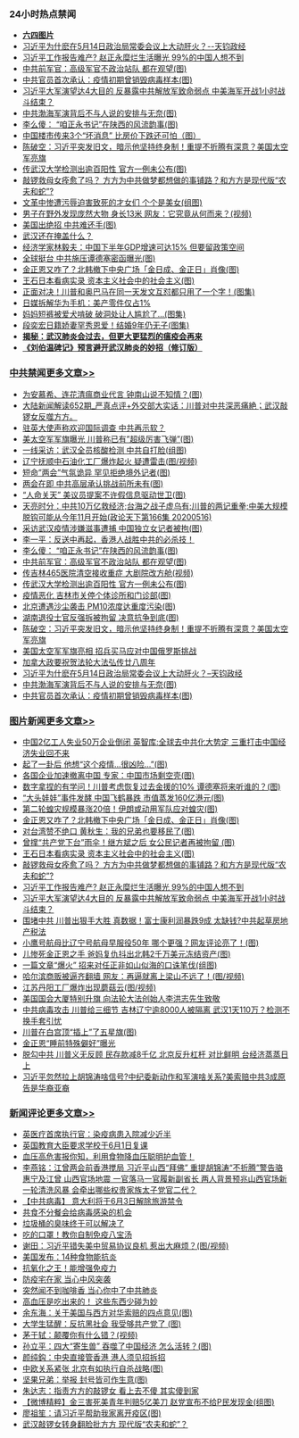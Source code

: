 <div class="catlist">
<h3>24小时热点禁闻</h3>
<ul>
<li><b><a href="64photo" target="_blank">六四图片</a></b></li>
<li><a href="https://github.com/fqnews/bnews/blob/master/cbnews/20200516/1329631.md">习近平为什麽在5月14日政治局常委会议上大动肝火？--天钧政经</a></li>
<li><a href="https://github.com/fqnews/bnews/blob/master/topimagenews/20200516/1329683.md">习近平工作报告难产? 赵正永糜烂生活曝光 99%的中国人想不到</a></li>
<li><a href="https://github.com/fqnews/bnews/blob/master/cbnews/20200517/1329777.md">中共前军官：高级军官不政治站队 都在观望(图)</a></li>
<li><a href="https://github.com/fqnews/bnews/blob/master/cbnews/20200516/1329609.md">中共官员首次承认：疫情初期曾销毁病毒样本(图)</a></li>
<li><a href="https://github.com/fqnews/bnews/blob/master/topimagenews/20200516/1329627.md">习近平大军演望达4大目的 反暴露中共解放军致命弱点 中美海军开战1小时战斗结束？</a></li>
<li><a href="https://github.com/fqnews/bnews/blob/master/cbnews/20200516/1329630.md">中共渤海军演背后不与人说的安排与无奈(图)</a></li>
<li><a href="https://github.com/fqnews/bnews/blob/master/cbnews/20200517/1329813.md">李么傻： “咱正永书记”在陕西的风流韵事(图)</a></li>
<li><a href="https://github.com/fqnews/bnews/blob/master/finance/20200517/1329912.md">中国楼市传来3个“坏消息” 比房价下跌还可怕（图）</a></li>
<li><a href="https://github.com/fqnews/bnews/blob/master/cbnews/20200517/1329755.md">陈破空：习近平突发旧文，暗示他坚持终身制！重提不折腾有深意？美国太空军亮旗 </a></li>
<li><a href="https://github.com/fqnews/bnews/blob/master/cbnews/20200517/1329775.md">传武汉大学检测出逾百阳性 官方一例未公布(图)</a></li>
<li><a href="https://github.com/fqnews/bnews/blob/master/topimagenews/20200516/1329713.md">敲锣救母女痊愈了吗？ 方方为中共做梦都想做的事铺路？和方方是现代版“农夫和蛇”?</a></li>
<li><a href="https://github.com/fqnews/bnews/blob/master/cnnews/20200517/1329917.md">文革中惨遭污辱迫害致死的才女们 个个是美女(组图)</a></li>
<li><a href="https://github.com/fqnews/bnews/blob/master/funmedia/20200517/1329798.md">男子在野外发现庞然大物 身长13米 网友：它究竟从何而来？(视频)</a></li>
<li><a href="https://github.com/fqnews/bnews/blob/master/comments/20200517/1329839.md">美国出绝招 中共难还手(图)</a></li>
<li><a href="https://github.com/fqnews/bnews/blob/master/headline/20200517/1329811.md">武汉还在掩盖什么？</a></li>
<li><a href="https://github.com/fqnews/bnews/blob/master/baitai/20200516/1329671.md">经济学家林毅夫：中国下半年GDP增速可达15% 但要留政策空间</a></li>
<li><a href="https://github.com/fqnews/bnews/blob/master/cnnews/hknews/20200517/1329875.md">全球挺台 中共施压谭德塞密函曝光(图)</a></li>
<li><a href="https://github.com/fqnews/bnews/blob/master/topimagenews/20200517/1330002.md">金正恩又咋了？北韩撤下中央广场「金日成、金正日」肖像(图)</a></li>
<li><a href="https://github.com/fqnews/bnews/blob/master/topimagenews/20200517/1329833.md">王石日本看病实录 资本主义社会中的社会主义(图)</a></li>
<li><a href="https://github.com/fqnews/bnews/blob/master/cnnews/20200517/1329863.md">正面对决！川普和奥巴马在同一天发文互怼都只用了一个字！(图集)</a></li>
<li><a href="https://github.com/fqnews/bnews/blob/master/baitai/20200516/1329669.md">日媒拆解华为手机：美产零件仅占1%</a></li>
<li><a href="https://github.com/fqnews/bnews/blob/master/funmedia/20200517/1329840.md">妈妈短裤被爱犬啃破 破洞处让人尴尬了…(图集)</a></li>
<li><a href="https://github.com/fqnews/bnews/blob/master/yule/20200517/1329754.md">段奕宏日籍娇妻罕秀恩爱！结婚9年仍无子(图集)</a></li>
<li><b><a href="https://github.com/fqnews/bnews/blob/master/comments/20200211/1275071.md" target="_blank">揭秘：武汉肺炎会过去，但更大更猛烈的瘟疫会再来</a></b></li>
<li><b><a href="https://github.com/fqnews/bnews/blob/master/comments/20200207/1272816.md" target="_blank">《刘伯温碑记》预言避开武汉肺炎的妙招（修订版）</a></b></li>
</ul>
</div>

<div class="catlist">
<h3><a href="https://github.com/fqnews/bnews/blob/master/cbnews/" target="_blank">中共禁闻</a><span><a href="https://github.com/fqnews/bnews/blob/master/cbnews/" target="_blank" rel="nofollow">更多文章>></a></span></h3>
<ul>
<li><a href="https://github.com/fqnews/bnews/blob/master/cbnews/20200517/1330059.md" target="_blank">为安慕希、连花清瘟商业代言 钟南山说不知情？(图)</a></li>
<li><a href="https://github.com/fqnews/bnews/blob/master/cbnews/20200517/1330034.md" target="_blank">大陆新闻解读652期_严真点评+外交部大实话：川普对中共深恶痛絶；武汉敲锣女反噬方方。</a></li>
<li><a href="https://github.com/fqnews/bnews/blob/master/cbnews/20200517/1329999.md" target="_blank">驻英大使声称欢迎国际调查 中共再示软？</a></li>
<li><a href="https://github.com/fqnews/bnews/blob/master/cbnews/20200517/1329998.md" target="_blank">美太空军军旗曝光 川普称已有&#8221;超级厉害飞弹&#8221;(图)</a></li>
<li><a href="https://github.com/fqnews/bnews/blob/master/cbnews/20200517/1329940.md" target="_blank">一线采访：武汉全员核酸检测 中共自打脸(组图)</a></li>
<li><a href="https://github.com/fqnews/bnews/blob/master/cbnews/20200517/1329939.md" target="_blank">辽宁抚顺中石油化工厂爆炸起火 疑遭雷击(图/视频)</a></li>
<li><a href="https://github.com/fqnews/bnews/blob/master/cbnews/20200517/1329926.md" target="_blank">短命&#8221;两会&#8221;气氛诡异 罕见拒绝境外记者(图)</a></li>
<li><a href="https://github.com/fqnews/bnews/blob/master/cbnews/20200517/1329911.md" target="_blank">两会在即 中共高层承认挑战前所未有(图)</a></li>
<li><a href="https://github.com/fqnews/bnews/blob/master/cbnews/20200517/1329895.md" target="_blank">“人命关天” 美议员提案不许假信息驱动世卫(图)</a></li>
<li><a href="https://github.com/fqnews/bnews/blob/master/cbnews/20200517/1329889.md" target="_blank">天亮时分：中共10万亿救经济;台海之战子虚乌有;川普的两记重拳;中美大规模脱钩可能从今年11月开始(政论天下第166集 20200516)</a></li>
<li><a href="https://github.com/fqnews/bnews/blob/master/cbnews/20200517/1329853.md" target="_blank">采访武汉疫情涉嫌滋事遭捕 中国独立女记者被拘(图)</a></li>
<li><a href="https://github.com/fqnews/bnews/blob/master/cbnews/20200517/1329289.md" target="_blank">李一平：反送中再起，香港人战胜中共的必杀技！</a></li>
<li><a href="https://github.com/fqnews/bnews/blob/master/cbnews/20200517/1329813.md" target="_blank">李么傻： “咱正永书记”在陕西的风流韵事(图)</a></li>
<li><a href="https://github.com/fqnews/bnews/blob/master/cbnews/20200517/1329777.md" target="_blank">中共前军官：高级军官不政治站队 都在观望(图)</a></li>
<li><a href="https://github.com/fqnews/bnews/blob/master/cbnews/20200517/1329776.md" target="_blank">传吉林465医院清空接收重症 大剧院改方舱(视频)</a></li>
<li><a href="https://github.com/fqnews/bnews/blob/master/cbnews/20200517/1329775.md" target="_blank">传武汉大学检测出逾百阳性 官方一例未公布(图)</a></li>
<li><a href="https://github.com/fqnews/bnews/blob/master/cbnews/20200517/1329769.md" target="_blank">疫情恶化 吉林市关停个体诊所和门诊部(图)</a></li>
<li><a href="https://github.com/fqnews/bnews/blob/master/cbnews/20200517/1329768.md" target="_blank">北京遭遇沙尘袭击 PM10浓度达重度污染(图)</a></li>
<li><a href="https://github.com/fqnews/bnews/blob/master/cbnews/20200517/1329767.md" target="_blank">湖南退役士官反强拆被拘留 决意抗争到底(图)</a></li>
<li><a href="https://github.com/fqnews/bnews/blob/master/cbnews/20200517/1329755.md" target="_blank">陈破空：习近平突发旧文，暗示他坚持终身制！重提不折腾有深意？美国太空军亮旗</a></li>
<li><a href="https://github.com/fqnews/bnews/blob/master/cbnews/20200516/1329696.md" target="_blank">美国太空军军旗亮相 招兵买马应对中国俄罗斯挑战</a></li>
<li><a href="https://github.com/fqnews/bnews/blob/master/cbnews/20200516/1329640.md" target="_blank">加拿大政要祝贺法轮大法弘传廿八周年</a></li>
<li><a href="https://github.com/fqnews/bnews/blob/master/cbnews/20200516/1329631.md" target="_blank">习近平为什麽在5月14日政治局常委会议上大动肝火？&#8211;天钧政经</a></li>
<li><a href="https://github.com/fqnews/bnews/blob/master/cbnews/20200516/1329630.md" target="_blank">中共渤海军演背后不与人说的安排与无奈(图)</a></li>
<li><a href="https://github.com/fqnews/bnews/blob/master/cbnews/20200516/1329609.md" target="_blank">中共官员首次承认：疫情初期曾销毁病毒样本(图)</a></li>

</ul>
</div>
<div class="catlist">
<h3><a href="https://github.com/fqnews/bnews/blob/master/topimagenews/" target="_blank">图片新闻</a><span><a href="https://github.com/fqnews/bnews/blob/master/topimagenews/" target="_blank" rel="nofollow">更多文章>></a></span></h3>
<ul>
<li><a href="https://github.com/fqnews/bnews/blob/master/topimagenews/20200517/1330058.md" target="_blank">中国2亿工人失业50万企业倒闭 英智库:全球去中共化大势定 三重打击中国经济失业回不来</a></li>
<li><a href="https://github.com/fqnews/bnews/blob/master/topimagenews/20200517/1330052.md" target="_blank">起了一卦后 他想“这个疫情&#8230;很凶险…”(图)</a></li>
<li><a href="https://github.com/fqnews/bnews/blob/master/topimagenews/20200517/1330051.md" target="_blank">各国企业加速撤离中国 专家：中国市场剩空壳(图)</a></li>
<li><a href="https://github.com/fqnews/bnews/blob/master/topimagenews/20200517/1330042.md" target="_blank">数字拿捏的有学问！川普考虑恢复过去金援的10% 谭德塞将来听谁的？(图)</a></li>
<li><a href="https://github.com/fqnews/bnews/blob/master/topimagenews/20200517/1330028.md" target="_blank">“大头娃娃”事件发酵 中国飞鹤暴跌 市值蒸发160亿港元(图)</a></li>
<li><a href="https://github.com/fqnews/bnews/blob/master/topimagenews/20200517/1330014.md" target="_blank">第二轮蝗灾规模暴涨20倍！伊朗或动用军队应对蝗灾(图)</a></li>
<li><a href="https://github.com/fqnews/bnews/blob/master/topimagenews/20200517/1330002.md" target="_blank">金正恩又咋了？北韩撤下中央广场「金日成、金正日」肖像(图)</a></li>
<li><a href="https://github.com/fqnews/bnews/blob/master/topimagenews/20200517/1330001.md" target="_blank">对台湾赞不绝口 黄秋生：我的兄弟也要移民了(图)</a></li>
<li><a href="https://github.com/fqnews/bnews/blob/master/topimagenews/20200517/1329871.md" target="_blank">曾撑“共产党下台”雨伞！继方斌之后 女公民记者再被拘留 (图)</a></li>
<li><a href="https://github.com/fqnews/bnews/blob/master/topimagenews/20200517/1329833.md" target="_blank">王石日本看病实录 资本主义社会中的社会主义(图)</a></li>
<li><a href="https://github.com/fqnews/bnews/blob/master/topimagenews/20200516/1329713.md" target="_blank">敲锣救母女痊愈了吗？ 方方为中共做梦都想做的事铺路？和方方是现代版“农夫和蛇”?</a></li>
<li><a href="https://github.com/fqnews/bnews/blob/master/topimagenews/20200516/1329683.md" target="_blank">习近平工作报告难产? 赵正永糜烂生活曝光 99%的中国人想不到</a></li>
<li><a href="https://github.com/fqnews/bnews/blob/master/topimagenews/20200516/1329627.md" target="_blank">习近平大军演望达4大目的 反暴露中共解放军致命弱点 中美海军开战1小时战斗结束？</a></li>
<li><a href="https://github.com/fqnews/bnews/blob/master/topimagenews/20200516/1329579.md" target="_blank">围堵中共 川普出狠手大胜 真数据！富士康利润暴跌9成 太缺钱?中共起草房地产税法</a></li>
<li><a href="https://github.com/fqnews/bnews/blob/master/topimagenews/20200516/1329542.md" target="_blank">小鹰号航母比辽宁号航母早服役50年 哪个更强？网友评论亮了！(图)</a></li>
<li><a href="https://github.com/fqnews/bnews/blob/master/topimagenews/20200516/1329532.md" target="_blank">儿惨死金正恩之手 爸妈复仇抖出北韩2千万美元冻结资产(图)</a></li>
<li><a href="https://github.com/fqnews/bnews/blob/master/topimagenews/20200516/1329494.md" target="_blank">一篇文章“爆火” 招来对任正非如山似海的口诛笔伐(组图)</a></li>
<li><a href="https://github.com/fqnews/bnews/blob/master/topimagenews/20200516/1329443.md" target="_blank">哈尔滨商贩被逼齐翻墙 网友：再逼就离上梁山不远了！(图/视频)</a></li>
<li><a href="https://github.com/fqnews/bnews/blob/master/topimagenews/20200516/1329421.md" target="_blank">江苏丹阳工厂爆炸出现蘑菇云(图/视频)</a></li>
<li><a href="https://github.com/fqnews/bnews/blob/master/comments/20200516/1329276.md" target="_blank">美国国会大厦特别升旗 向法轮大法创始人李洪志先生致敬</a></li>
<li><a href="https://github.com/fqnews/bnews/blob/master/topimagenews/20200515/1329158.md" target="_blank">中共病毒攻击 川普给三细节 吉林辽宁逾8000人被隔离 武汉1天110万？检测不换手套引忧</a></li>
<li><a href="https://github.com/fqnews/bnews/blob/master/topimagenews/20200515/1329142.md" target="_blank">川普在白宫顶“插上”了五星旗(图)</a></li>
<li><a href="https://github.com/fqnews/bnews/blob/master/topimagenews/20200515/1329125.md" target="_blank">金正恩“睡前特殊僻好”曝光</a></li>
<li><a href="https://github.com/fqnews/bnews/blob/master/topimagenews/20200515/1329107.md" target="_blank">脱勾中共 川普义无反顾 民存款减8千亿 北京反升杠杆 对比鲜明 台经济蒸蒸日上</a></li>
<li><a href="https://github.com/fqnews/bnews/blob/master/topimagenews/20200515/1329091.md" target="_blank">习近平忽然拉上胡锦涛啥信号?中纪委新动作和军演啥关系?美索赔中共3成原告是华裔亚裔</a></li>

</ul>
</div>
<div class="catlist">
<h3><a href="https://github.com/fqnews/bnews/blob/master/comments/" target="_blank">新闻评论</a><span><a href="https://github.com/fqnews/bnews/blob/master/comments/" target="_blank" rel="nofollow">更多文章>></a></span></h3>
<ul>
<li><a href="https://github.com/fqnews/bnews/blob/master/comments/20200517/1330049.md" target="_blank">英医疗首席执行官：染疫病患入院减少近半</a></li>
<li><a href="https://github.com/fqnews/bnews/blob/master/comments/20200517/1330048.md" target="_blank">英国教育大臣要求学校于6月1日复课</a></li>
<li><a href="https://github.com/fqnews/bnews/blob/master/comments/20200517/1330047.md" target="_blank">血压高危害报你知，利用食物降血压聪明护血管！</a></li>
<li><a href="https://github.com/fqnews/bnews/blob/master/comments/20200517/1330044.md" target="_blank">李燕铭：江曾两会前香港搅局 习近平山西“拜佛” 重提胡锦涛“不折腾”警告骆惠宁及江曾 山西官场地震 一官落马一官履新副省长 两人背景预兆山西官场新一轮清洗风暴 会牵出哪些权贵家族太子党官二代？</a></li>
<li><a href="https://github.com/fqnews/bnews/blob/master/comments/20200517/1330043.md" target="_blank">【中共病毒】 意大利将于6月3日解除旅游禁令</a></li>
<li><a href="https://github.com/fqnews/bnews/blob/master/comments/20200517/1330031.md" target="_blank">共食不分餐会给病毒感染的机会</a></li>
<li><a href="https://github.com/fqnews/bnews/blob/master/comments/20200517/1330024.md" target="_blank">垃圾桶的臭味终于可以解决了</a></li>
<li><a href="https://github.com/fqnews/bnews/blob/master/comments/20200517/1329997.md" target="_blank">吃的口罩！教你自制免疫八宝汤</a></li>
<li><a href="https://github.com/fqnews/bnews/blob/master/comments/20200517/1329995.md" target="_blank">谢田：习近平错失美中贸易协议良机 惹出大麻烦？(图/视频)</a></li>
<li><a href="https://github.com/fqnews/bnews/blob/master/comments/20200517/1329989.md" target="_blank">美国发布：14种食物能抗炎</a></li>
<li><a href="https://github.com/fqnews/bnews/blob/master/comments/20200517/1329988.md" target="_blank">抗氧化之王！能增强免疫力</a></li>
<li><a href="https://github.com/fqnews/bnews/blob/master/comments/20200517/1329987.md" target="_blank">防疫宅在家  当心中风突袭</a></li>
<li><a href="https://github.com/fqnews/bnews/blob/master/comments/20200517/1329986.md" target="_blank">突然闻不到咖啡香 当心你中了中共肺炎</a></li>
<li><a href="https://github.com/fqnews/bnews/blob/master/comments/20200517/1329985.md" target="_blank">高血压是吃出来的！ 这些东西少碰为妙</a></li>
<li><a href="https://github.com/fqnews/bnews/blob/master/comments/20200517/1329984.md" target="_blank">余东海：关于美国与西方对华索赔的四点意见(图)</a></li>
<li><a href="https://github.com/fqnews/bnews/blob/master/comments/20200517/1329978.md" target="_blank">大学生猛醒：反抗黑社会 我受够共产党了 (图)</a></li>
<li><a href="https://github.com/fqnews/bnews/blob/master/comments/20200517/1329974.md" target="_blank">茅于轼：颠覆你有什么错？(视频)</a></li>
<li><a href="https://github.com/fqnews/bnews/blob/master/comments/20200517/1329973.md" target="_blank">孙立平：四大“寄生兽” 吞噬了中国经济 怎么活转？(图)</a></li>
<li><a href="https://github.com/fqnews/bnews/blob/master/comments/20200517/1329966.md" target="_blank">颜纯鈎：中央直接管香港 港人须见招拆招</a></li>
<li><a href="https://github.com/fqnews/bnews/blob/master/comments/20200517/1329962.md" target="_blank">中欧关系紧张 北京有如执行自杀战略(图)</a></li>
<li><a href="https://github.com/fqnews/bnews/blob/master/comments/20200517/1329961.md" target="_blank">坚果兄弟：举报 封号皆可作生意(图)</a></li>
<li><a href="https://github.com/fqnews/bnews/blob/master/comments/20200517/1329960.md" target="_blank">朱达志：指责方方的敲锣女 看上去不傻 其实傻到家</a></li>
<li><a href="https://github.com/fqnews/bnews/blob/master/comments/20200517/1329943.md" target="_blank">【微博精粹】金三害死美青年判赔5亿美刀 赵党宣布不给P民发现金(组图)</a></li>
<li><a href="https://github.com/fqnews/bnews/blob/master/comments/20200517/1329942.md" target="_blank">廖祖笙：请习近平帮助我家离开疫区(图)</a></li>
<li><a href="https://github.com/fqnews/bnews/blob/master/comments/20200517/1329902.md" target="_blank">武汉敲锣女转身翻脸批方方 现代版“农夫和蛇”？</a></li>

</ul>
</div>